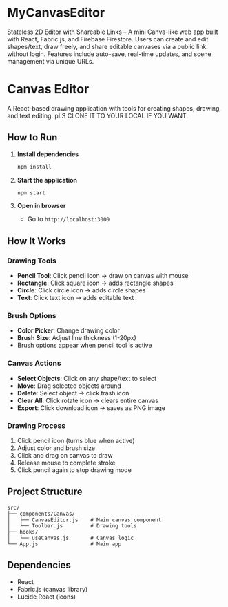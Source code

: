 # MyCanvasEditor
Stateless 2D Editor with Shareable Links – A mini Canva-like web app built with React, Fabric.js, and Firebase Firestore. Users can create and edit shapes/text, draw freely, and share editable canvases via a public link without login. Features include auto-save, real-time updates, and scene management via unique URLs.

# Canvas Editor

A React-based drawing application with tools for creating shapes, drawing, and text editing. pLS CLONE IT TO YOUR LOCAL IF YOU WANT.

## How to Run

1. **Install dependencies**
   ```bash
   npm install
   ```

2. **Start the application**
   ```bash
   npm start
   ```

3. **Open in browser**
   - Go to `http://localhost:3000`

## How It Works

### Drawing Tools
- **Pencil Tool**: Click pencil icon → draw on canvas with mouse
- **Rectangle**: Click square icon → adds rectangle shapes
- **Circle**: Click circle icon → adds circle shapes  
- **Text**: Click text icon → adds editable text

### Brush Options
- **Color Picker**: Change drawing color
- **Brush Size**: Adjust line thickness (1-20px)
- Brush options appear when pencil tool is active

### Canvas Actions
- **Select Objects**: Click on any shape/text to select
- **Move**: Drag selected objects around
- **Delete**: Select object → click trash icon
- **Clear All**: Click rotate icon → clears entire canvas
- **Export**: Click download icon → saves as PNG image

### Drawing Process
1. Click pencil icon (turns blue when active)
2. Adjust color and brush size
3. Click and drag on canvas to draw
4. Release mouse to complete stroke
5. Click pencil again to stop drawing mode

## Project Structure
```
src/
├── components/Canvas/
│   ├── CanvasEditor.js    # Main canvas component
│   └── Toolbar.js         # Drawing tools
├── hooks/
│   └── useCanvas.js       # Canvas logic
└── App.js                 # Main app
```

## Dependencies
- React
- Fabric.js (canvas library)  
- Lucide React (icons)

